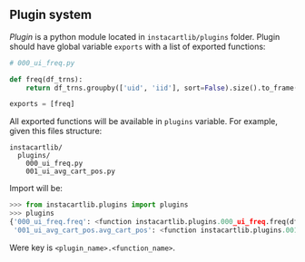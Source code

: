 

## Plugin system

*Plugin* is a python module located in `instacartlib/plugins` folder. Plugin should have global variable `exports` with a list of exported functions:

```python
# 000_ui_freq.py

def freq(df_trns):
    return df_trns.groupby(['uid', 'iid'], sort=False).size().to_frame('freq')

exports = [freq]
```

All exported functions will be available in `plugins` variable. For example, given this files structure:
```
instacartlib/
  plugins/
    000_ui_freq.py
    001_ui_avg_cart_pos.py
```

Import will be:

```python
>>> from instacartlib.plugins import plugins
>>> plugins
{'000_ui_freq.freq': <function instacartlib.plugins.000_ui_freq.freq(df_trns)>,
 '001_ui_avg_cart_pos.avg_cart_pos': <function instacartlib.plugins.001_ui_avg_cart_pos.avg_cart_pos(df_trns)>}
```
Were key is `<plugin_name>.<function_name>`.
